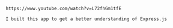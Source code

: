 ~~~ Express JS Crash Course by Traversty Media ~~~
https://www.youtube.com/watch?v=L72fhGm1tfE

I built this app to get a better understanding of Express.js

